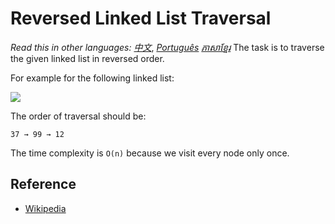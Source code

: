 # Reversed Linked List Traversal

_Read this in other languages:_
[_中文_](README.zh-CN.md),
[_Português_](README.pt-BR.md)
[_ភាសាខ្មែរ_](README.km-KH.md)
The task is to traverse the given linked list in reversed order.

For example for the following linked list: 

![](https://upload.wikimedia.org/wikipedia/commons/6/6d/Singly-linked-list.svg)

The order of traversal should be:

```text
37 → 99 → 12
```

The time complexity is `O(n)` because we visit every node only once.

## Reference

- [Wikipedia](https://en.wikipedia.org/wiki/Linked_list)

